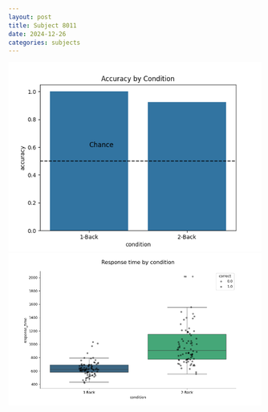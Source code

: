 ```yaml
---
layout: post
title: Subject 8011
date: 2024-12-26
categories: subjects
---
```


![](data/8011/run-15/8011_ATS_acc.png)
![](data/8011/run-15/8011_ATS_rt.png)

